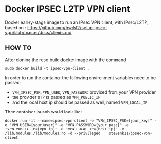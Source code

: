 # Docker IPSEC L2TP VPN client
Docker earley-stage image to run an IPsec VPN client, with IPsec/L2TP, based on : https://github.com/hwdsl2/setup-ipsec-vpn/blob/master/docs/clients.md

## HOW TO
After cloning the repo build docker image with the command

``sudo docker build -t ipsec-vpn-client .``

In order to run the container the following environment variables need to be passed:

* `VPN_IPSEC_PSK`, `VPN_USER`, `VPN_PASSWORD` provided from your VPN provider
* the provider's IP is passed as `VPN_PUBLIC_IP` 
* and the local host ip should be passed as well, named `VPN_LOCAL_IP`

Then container launch would look like:

``docker run -it --name=ipsec-vpn-client -e "VPN_IPSEC_PSK=[your_key]" -e "VPN_USER=[your)user]" -e "VPN_PASSWORD=[your_pass]" -e "VPN_PUBLIC_IP=[vpn_ip]" -e "VPN_LOCAL_IP=[host_ip]" -v /lib/modules:/lib/modules:ro -d --privileged    stevenk11/ipsec-vpn-client``
